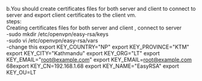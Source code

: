 b.You should create certificates files for both server and client to connect to server and export client certificates to the client vm.<br/>
steps:<br/>
Creating certificates files for both server and client , connect to server<br/>
-sudo mkdir /etc/openvpn/easy-rsa/keys<br/>
-sudo vi /etc/openvpn/easy-rsa/vars<br/>
-change this
export KEY_COUNTRY="NP"
export KEY_PROVINCE="KTM"
export KEY_CITY="Kathmandu"
export KEY_ORG="LT"
export KEY_EMAIL="root@example.com"
export KEY_EMAIL=root@example.com
68export KEY_CN=192.168.1.68
export KEY_NAME="EasyRSA"
export KEY_OU=LT
